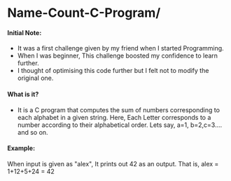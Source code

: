 # Name-Count-C-Program/

#### Initial Note:
- It was a first challenge given by my friend when I started Programming.
- When I was beginner, This challenge boosted my confidence to learn further.
- I thought of optimising this code further but I felt not to modify the original one.

#### What is it?
- It is a C program that computes the sum of numbers corresponding to each alphabet in a given string.
Here, Each Letter corresponds to a number according to their alphabetical order. Lets say, a=1, b=2,c=3.... and so on.

#### Example:

 When input is given as "alex", It prints out 42 as an output.
 That is, alex = 1+12+5+24 = 42
 
